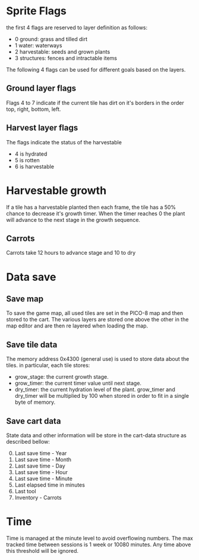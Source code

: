# Sprite Flags
the first 4 flags are reserved to layer definition as follows:
- 0 ground: grass and tilled dirt
- 1 water: waterways
- 2 harvestable: seeds and grown plants
- 3 structures: fences and intractable items

The following 4 flags can be used for different goals based on the layers.

## Ground layer flags
Flags 4 to 7 indicate if the current tile has dirt on it's borders in the order top, right, bottom, left.

## Harvest layer flags
The flags indicate the status of the harvestable
- 4 is hydrated
- 5 is rotten
- 6 is harvestable

# Harvestable growth
If a tile has a harvestable planted then each frame, the tile has a 50% chance to decrease it's growth timer. When the timer reaches 0 the plant will advance to the next stage in the growth sequence.

## Carrots
Carrots take 12 hours to advance stage and 10 to dry

# Data save
## Save map
To save the game map, all used tiles are set in the PICO-8 map and then stored to the cart.
The various layers are stored one above the other in the map editor and are then re layered when loading the map.

## Save tile data
The memory address 0x4300 (general use) is used to store data about the tiles. in particular, each tile stores:
- grow_stage: the current growth stage.
- grow_timer: the current timer value until next stage.
- dry_timer: the current hydration level of the plant.
grow_timer and dry_timer will be multiplied by 100 when stored in order to fit in a single byte of memory.

## Save cart data
State data and other information will be store in the cart-data structure as described bellow:

0. Last save time - Year
1. Last save time - Month
2. Last save time - Day
3. Last save time - Hour
4. Last save time - Minute
5. Last elapsed time in minutes
6. Last tool
7. Inventory - Carrots

# Time
Time is managed at the minute level to avoid overflowing numbers.
The max tracked time between sessions is 1 week or 10080 minutes. Any time above this threshold will be ignored.